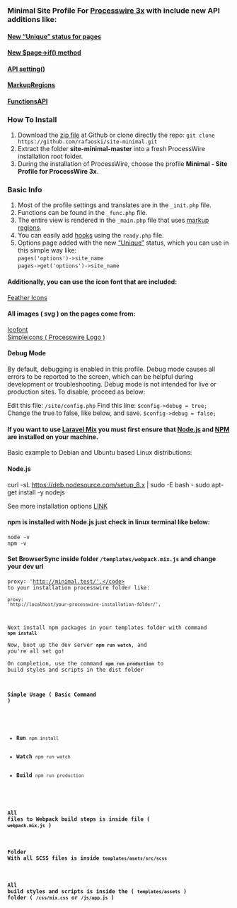 ### Minimal Site Profile For [Processwire 3x](https://processwire.com/) with include new API additions like:
#### [New “Unique” status for pages](https://processwire.com/blog/posts/pw-3.0.127/)  
#### [New $page->if() method](https://processwire.com/blog/posts/pw-3.0.126/)
#### [API setting()](https://processwire.com/blog/posts/processwire-3.0.119-and-new-site-updates/#new-functions-api-setting-function)
#### [MarkupRegions](https://processwire.com/blog/posts/processwire-3.0.49-introduces-a-new-template-file-strategy/)
#### [FunctionsAPI](https://processwire.com/blog/posts/processwire-3.0.39-core-updates/#new-functions-api)  

### How To Install
1. Download the [zip file](https://github.com/rafaoski/site-minimal/archive/master.zip) at Github or clone directly the repo: ```git clone https://github.com/rafaoski/site-minimal.git```
2. Extract the folder **site-minimal-master** into a fresh ProcessWire installation root folder.
3. During the installation of ProcessWire, choose the profile **Minimal - Site Profile for ProcessWire 3x**.

### Basic Info
1. Most of the profile settings and translates are in the ``` _init.php ``` file.
2. Functions can be found in the ``` _func.php ``` file.
3. The entire view is rendered in the ``` _main.php ``` file that uses [markup regions](https://processwire.com/docs/front-end/output/markup-regions/).
4. You can easily add [hooks](https://processwire.com/docs/modules/hooks/) using the ``` ready.php ``` file.
5. Options page added with the new [“Unique”](https://processwire.com/blog/posts/pw-3.0.127/) status, which you can use in this simple way like:  
 ``` pages('options')->site_name ```  
  ``` pages->get('options')->site_name ```

#### Additionally, you can use the icon font that are included:
[Feather Icons](https://feathericons.com/)

#### All images ( svg ) on the pages come from:
[Icofont](https://icofont.com/)  
[Simpleicons ( Processwire Logo ) ](https://simpleicons.org/?q=processwire)

#### Debug Mode
By default, debugging is enabled in this profile.
Debug mode causes all errors to be reported to the screen, which can be helpful during development or troubleshooting.
Debug mode is not intended for live or production sites.
To disable, proceed as below:

Edit this file: ```/site/config.php```
Find this line: ```$config->debug = true;```
Change the true to false, like below, and save.
```$config->debug = false;``` 

#### If you want to use [Laravel Mix](https://github.com/JeffreyWay/laravel-mix) you must first ensure that [Node.js](https://nodejs.org/en/download/) and [NPM](https://www.npmjs.com/get-npm) are installed on your machine.
Basic example to Debian and Ubuntu based Linux distributions:  
#### Node.js
curl -sL https://deb.nodesource.com/setup_8.x | sudo -E bash -
sudo apt-get install -y nodejs

See more installation options [LINK](https://nodejs.org/en/download/package-manager/)  
#### npm is installed with Node.js just check in linux terminal like below:
<code>node -v</code>  
<code>npm -v</code>

#### Set BrowserSync inside folder <code>/templates/webpack.mix.js</code> and change your dev url  
<code>proxy: 'http://minimal.test/',</code> to your installation processwire folder like:  
<code>proxy: 'http://localhost/your-processwire-installation-folder/',</code>

Next install npm packages in your templates folder with command <code><b>npm install</b></code>  
Now, boot up the dev server <code><b>npm run watch</b></code>, and you're all set go!  
On completion, use the command <code><b>npm run production</b></code> to build styles and scripts in the dist folder  

#### Simple Usage ( Basic Command )
<ul>
    <li><b>Run</b> <code>npm install</code></li>
    <li><b>Watch</b> <code>npm run watch</code></li>  
    <li><b>Build</b> <code>npm run production</code></li>
</ul>

#### All files to Webpack build steps is inside file ( ``` webpack.mix.js ``` )

#### Folder With all SCSS files is inside ``` templates/asets/src/scss ```

#### All build styles and scripts is inside the ( ```templates/assets``` ) folder ( ```/css/mix.css``` or ```/js/app.js``` )
